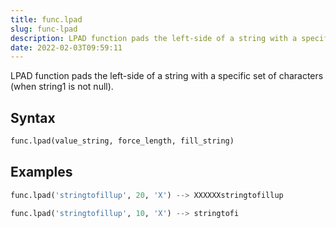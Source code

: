 ```yaml
---
title: func.lpad
slug: func-lpad
description: LPAD function pads the left-side of a string with a specific set of characters (when string1 is not null).
date: 2022-02-03T09:59:11
---
```


LPAD function pads the left-side of a string with a specific set of characters (when string1 is not null).

## Syntax
```python
func.lpad(value_string, force_length, fill_string)
```

## Examples
```python
func.lpad('stringtofillup', 20, 'X') --> XXXXXXstringtofillup  
```
```python
func.lpad('stringtofillup', 10, 'X') --> stringtofi
```
